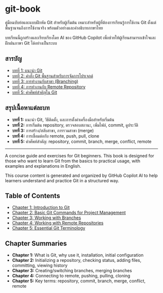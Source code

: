 # git-book

คู่มือฉบับย่อและแบบฝึกหัด Git สำหรับผู้เริ่มต้น เหมาะสำหรับผู้ที่ต้องการเรียนรู้การใช้งาน Git ตั้งแต่พื้นฐานจนถึงการใช้งานจริง พร้อมตัวอย่างและคำอธิบายภาษาไทย

บทเรียนนี้ถูกสร้างและเรียบเรียงโดย AI ของ GitHub Copilot เพื่อช่วยให้ผู้เรียนสามารถเข้าใจและฝึกฝนภาษา Git ได้อย่างเป็นระบบ

## สารบัญ

- [บทที่ 1: แนะนำ Git](chapter01/th/README.md)
- [บทที่ 2: คำสั่ง Git พื้นฐานสำหรับการจัดการโปรเจกต์](chapter02/th/README.md)
- [บทที่ 3: การทำงานกับสาขา (Branching)](chapter03/th/README.md)
- [บทที่ 4: การทำงานกับ Remote Repository](chapter04/th/README.md)
- [บทที่ 5: คำศัพท์สำคัญใน Git](chapter05/th/README.md)

## สรุปเนื้อหาแต่ละบท

- **บทที่ 1:** แนะนำ Git, วิธีติดตั้ง, และการตั้งค่าเครื่องมือสำหรับเริ่มต้น
- **บทที่ 2:** การเริ่มต้น repository, ตรวจสอบสถานะ, เพิ่มไฟล์, commit, ดูประวัติ
- **บทที่ 3:** การสร้าง/สลับสาขา, การรวมสาขา (merge)
- **บทที่ 4:** การเชื่อมต่อกับ remote, push, pull, clone
- **บทที่ 5:** คำศัพท์สำคัญ: repository, commit, branch, merge, conflict, remote

---

A concise guide and exercises for Git beginners. This book is designed for those who want to learn Git from the basics to practical usage, with examples and explanations in English.

This course content is generated and organized by GitHub Copilot AI to help learners understand and practice Git in a structured way.

## Table of Contents

- [Chapter 1: Introduction to Git](chapter01/en/README.md)
- [Chapter 2: Basic Git Commands for Project Management](chapter02/en/README.md)
- [Chapter 3: Working with Branches](chapter03/en/README.md)
- [Chapter 4: Working with Remote Repositories](chapter04/en/README.md)
- [Chapter 5: Essential Git Terminology](chapter05/en/README.md)

## Chapter Summaries

- **Chapter 1:** What is Git, why use it, installation, initial configuration
- **Chapter 2:** Initializing a repository, checking status, adding files, committing, viewing history
- **Chapter 3:** Creating/switching branches, merging branches
- **Chapter 4:** Connecting to remote, pushing, pulling, cloning
- **Chapter 5:** Key terms: repository, commit, branch, merge, conflict, remote
